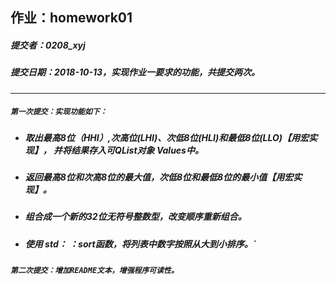 ## 作业：homework01
##### 提交者：0208_xyj
##### 提交日期：2018-10-13，实现作业一要求的功能，共提交两次。
***
##### `第一次提交：实现功能如下：`
- ##### 取出最高8位（HHI）,次高位(LHI)、次低8位(HLI)和最低8位(LLO)【用宏实现】， 并将结果存入可QList对象 Values中。
- ##### 返回最高8位和次高8位的最大值，次低8位和最低8位的最小值【用宏实现】。
- ##### 组合成一个新的32位无符号整数型，改变顺序重新组合。
- ##### 使用 std： ：sort函数，将列表中数字按照从大到小排序。`
##### `第二次提交：增加README文本，增强程序可读性。`

